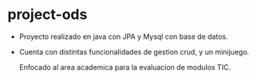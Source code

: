 # project-ods

- Proyecto realizado en java con JPA y Mysql con base de datos.
- Cuenta con distintas funcionalidades de gestion crud, y un minijuego.
  
  Enfocado al area academica para la evaluacion de modulos TIC.
